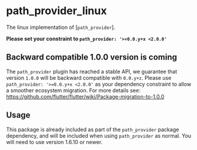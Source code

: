 # path_provider_linux

The linux implementation of [`path_provider`].

**Please set your constraint to `path_provider: '>=0.0.y+x <2.0.0'`**

## Backward compatible 1.0.0 version is coming
The `path_provider` plugin has reached a stable API, we guarantee that version `1.0.0` will be backward compatible with `0.0.y+z`.
Please use `path_provider: '>=0.0.y+x <2.0.0'` as your dependency constraint to allow a smoother ecosystem migration.
For more details see: https://github.com/flutter/flutter/wiki/Package-migration-to-1.0.0

## Usage

This package is already included as part of the `path_provider` package dependency, and will
be included when using `path_provider` as normal. You will need to use version 1.6.10 or newer.
